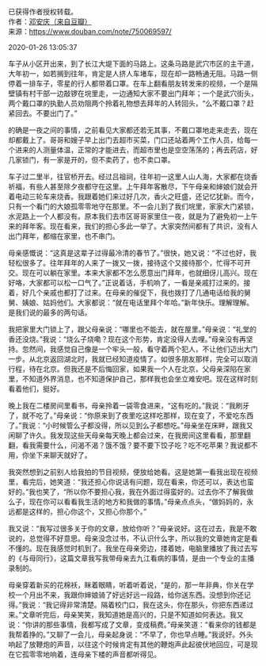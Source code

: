 已获得作者授权转载。  
作者：[邓安庆（来自豆瓣）](https://www.douban.com/people/renjiananhuo/)  
来源：https://www.douban.com/note/750069597/

2020-01-26 13:05:37

车子从小区开出来，到了长江大堤下面的马路上。这条马路是武穴市区的主干道，大年初一，如若搁到往年，肯定是人挤人车堵车，现在却一路畅通无阻。马路一侧停着一排车子，零星的行人都带着口罩。在车上翻看朋友转发来的视频，一个是隔壁镇有村干部一边敲锣在垸里走，一边通知大家不要出门拜年；一个是武穴街头，两个戴口罩的执勤人员劝阻两个拎着礼物想去拜年的人转回头，“么不戴口罩？赶紧回去。不要出门了。”

的确是一夜之间的事情，之前看见大家都还若无其事，不戴口罩地走来走去，现在却都戴上了。哥哥和嫂子早上出门去超市买菜，门口还站着两个工作人员，给每一个进来的人测量体温，正常的才能进去，而超市里也是空空荡荡的；再去药店，好几家锁门，有一家是开的，但不卖药了，也不卖口罩。

车子过二里半，往官桥开去。经过吕祖祠，往年初一这里人山人海，大家都在烧香祈福，有些人甚至除夕夜都守在这里。上午拜年客散尽，下午母亲和婶娘们就会开着电动三轮车来烧香。我跟着她们来过好几次，香火之旺盛，还记忆犹新。而今，只有一个看门的大娘孤零零地守在那里。不一会儿到了我们垸里，家家大门紧锁，水泥路上一个人都没有。原本我们去市区哥哥家里住一夜，就是为了避免初一上午来的拜年客。现在看来，我们的担心多此一举了。大家突然间都有了共识，没有人出门拜年，都缩在家里，也不串门。

母亲感慨说：“这真是这辈子过得最冷清的春节了。”很快，她又说：“不过也好，我轻松很多了。往年拜年的人来了一拨又一拨，接待这个又接待那个，忙得不可开交。现在可以躺在家里。本来大家都不怎么愿意出门拜年，也就细伢儿高兴。现在好咯，大家都可以松一口气了。”正说着话，手机响了，一看是亲戚打过来的。接着，好几个亲戚也都打了过来。在母亲的催促下，我也拨打了几通电话给我的舅舅、姨娘、姑妈他们。大家都说：“就在电话里拜个年哈。”新年快乐。理解理解。是我们说的最多的两句话。

我把家里大门锁上了，跟父母亲说：“哪里也不能去，就在屋里。”母亲说：“礼堂的香还没烧。”我说：“烧么子烧嘞？现在这个形势，肯定没得人去哩。”母亲没有再坚持。忽然间，我感觉自己像是一个牢头一般，看守着两个犯人，不让他们迈出大门一步。从北京返回湖北时，我就已经知道疫情了。如很多朋友那样，完全可以取消行程，待在北京。但我还是不后悔回家，如果我一个人在北京，父母亲深陷在家里，不知道外界消息，也不知道保护自己，那样我也会坐立难安吧。现在这样时刻看着他们，挺好。

晚上我在二楼房间里看书，母亲拎着一袋零食进来，“这有吃的。”我说：“我刷牙了，就不吃了。”母亲说：“你原来到了夜里吃这样吃那样，现在变了，不爱吃东西了。”我说：“小时候管么子都没得，所以见到么子都想吃。”母亲坐在床畔，跟我又闲聊了许久。我发现这些天母亲每天晚上都会过来，在我房间这里看看，那里翻翻，看我需要什么，问渴不渴？饿不饿？要不要下饺子吃？吃不吃苹果？我说都不用，你坐下来聊天就好了。

我突然想到之前别人给我拍的节目视频，便放给她看。这是她第一看我出现在视频里，看完后，她笑道：“我还担心你说话有问题，现在看来，你还可以，表达也蛮好的。”我也笑了，“所以你不要担心我，我在外面过得蛮好的。过去你不了解我做么子，现在你可以看看我生活的地方和我做的事情。”母亲点点头，“做妈妈的，永远都是这样的，担心你这个，又担心你那个。”

我又说：“我写过很多关于你的文章，放给你听？”母亲说好。这在过去，我是不敢说的，总觉得不好意思。母亲没念过书，不认识什么字，所以我的文章她肯定是看不懂的。现在我感觉时机到了。我坐在母亲旁边，搂着她，电脑里播放了我过去写的《与母同行》，这篇文章我写我带母亲去九江看病的事情，是由一个专业的主播录制的。

母亲穿着新买的花棉袄，眯着眼睛，听着听着说，“是的，那一年非典，你关在学校一个月出不来，我跟你婶娘骑了好远好远一段路，给你送东西。没想到你还记得。”我说：“我记得非常清楚。隔着校门口，我在这头，你在那头，你把东西递过来。”文章听完后，母亲笑笑，我知道她是高兴的，只是不知道如何表达。我又说：“你讲的那些事情，我都写成了文章，变成稿费。”母亲笑道：“看来你的钱都是我帮着挣的。”又聊了一会儿，母亲起身说：“不早了，你也早点睡。”我说好。外头响起了放鞭炮的声音，以往这个时候肯定有其他的鞭炮声此起彼伏地回应，可是现在它孤零零地响着，连母亲下楼的声音都听得见。
